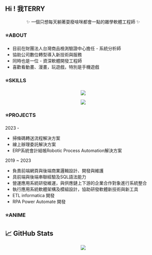## Hi ! 我TERRY

<p align="center">
  ✨ 一個只想每天躺著耍廢啥咪都會一點的雜學軟體工程師 ✨
</p>


### ⭐ABOUT

* 目前在財團法人台灣商品檢測驗證中心擔任 - 系統分析師
* 協助公司數位轉型導入新技術與服務
* 同時也是一位 - 資深軟體開發工程師
* 喜歡看動畫、漫畫，玩遊戲，特別是手機遊戲

### ⭐SKILLS

<p align="center">
  <a href="https://skillicons.dev">
    <img src="https://skillicons.dev/icons?i=js,html,css,tailwind,bootstrap,vue,vite,figma,git,github" />
  </a>
</p>

<p align="center">
  <a href="https://skillicons.dev">
    <img src="https://skillicons.dev/icons?i=php,py,r,dotnet,laravel,vscode,visualstudio,eclipse" />
  </a>
</p>

### ⭐PROJECTS
2023 - 
* 掃條碼轉送流程解決方案
* 線上辦理委託解決方案
* ERP系統會計結帳Robotic Process Automation解決方案
  
2019 ~ 2023
* 負責前端網頁與後端商業邏輯設計、開發與維護
* 具前端與後端串聯經驗及SQL語法能力
* 營運應用系統研發維運，與供應鏈上下游的企業合作對象進行系統整合
* 執行應用系統軟體架構及模組設計，協助研發軟體新技術與新工具
* ETL informatica 開發
* RPA Power Automate 開發
 
### ⭐ANIME

## &#x1f4c8; GitHub Stats

<p align="center">
  <a href="https://github.com/terry455217/terry455217">
    <img align="center" src="https://github-readme-stats.vercel.app/api/top-langs/?username=terry455217&hide=java,html,tex&title_color=ffffff&text_color=c9cacc&icon_color=2bbc8a&bg_color=1d1f21&langs_count=3" />
  </a>
</p>

